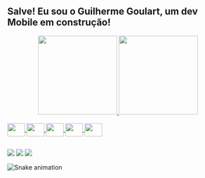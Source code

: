 ## Salve! Eu sou o Guilherme Goulart, um dev Mobile em construção!
<div align="center">
  <a href="https://github.com/spectrowolf">
    <img height="180em" src="https://github-readme-stats.vercel.app/api?username=spectrowolf&show_icons=true&theme=dracula&include_all_commits=true&count_private=true"/>     <img height="180em" src="https://github-readme-stats.vercel.app/api/top-langs/?username=spectrowolf&layout=compact&langs_count=7&theme=dracula"/>
</div>
<div style = "display: inline_block"><br>
  <img align = "center" width="40" height="30" src="https://cdn.jsdelivr.net/gh/devicons/devicon/icons/git/git-original.svg"/> 
  <img align = "center" width="40" height="30" src="https://cdn.jsdelivr.net/gh/devicons/devicon/icons/androidstudio/androidstudio-original.svg"/> 
  <img align = "center" width="40" height="30" src="https://cdn.jsdelivr.net/gh/devicons/devicon/icons/kotlin/kotlin-original.svg"/> 
  <img align = "center" width="40" height="30" src="https://cdn.jsdelivr.net/gh/devicons/devicon/icons/flutter/flutter-original.svg"/> 
  <img align = "center" width="40" height="30" src="https://cdn.jsdelivr.net/gh/devicons/devicon/icons/java/java-original.svg"/>
</div>
          
##
  
<div>
  <a href="https://www.linkedin.com/in/gui-goulart" target="_blank"><img src="https://img.shields.io/badge/-LinkedIn-%230077B5?style=for-the-badge&logo=linkedin&logoColor=white" target="_blank"></a>   
  <a href="https://api.whatsapp.com/send?phone=5534992047408" target="_blank"><img src="https://img.shields.io/badge/WhatsApp-25D366?style=for-the-badge&logo=whatsapp&logoColor=white" target="_blank"></a>
  <a href="mailto:guigagoulart@hotmail.com" target="_blank"><img src="https://img.shields.io/badge/Microsoft_Outlook-0078D4?style=for-the-badge&logo=microsoft-outlook&logoColor=white" target="_blank"></a>   

  ![Snake animation](https://github.com/spectrowolf/spectrowolf/blob/output/github-contribution-grid-snake.svg)
  
</div>

  
